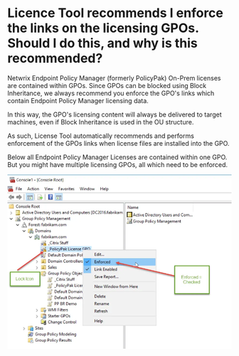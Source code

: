 # Licence Tool recommends I enforce the links on the licensing GPOs. Should I do this, and why is this recommended?

Netwrix Endpoint Policy Manager (formerly PolicyPak) On-Prem licenses are contained within GPOs.
Since GPOs can be blocked using Block Inheritance, we always recommend you enforce the GPO's links
which contain Endpoint Policy Manager licensing data.

In this way, the GPO's licensing content will always be delivered to target machines, even if Block
Inheritance is used in the OU structure.

As such, License Tool automatically recommends and performs enforcement of the GPOs links when
license files are installed into the GPO.

Below all Endpoint Policy Manager Licenses are contained within one GPO. But you might have multiple
licensing GPOs, all which need to be enforced.

![168_1_image0013](../../../../../static/img/product_docs/policypak/policypak/license/activedirectory/168_1_image0013.webp)
